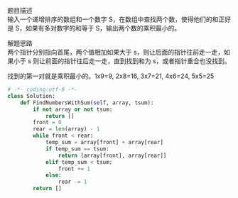 
题目描述  
输入一个递增排序的数组和一个数字 S，在数组中查找两个数，使得他们的和正好是 S，如果有多对数字的和等于 S，输出两个数的乘积最小的。  


解题思路  
两个指针分别指向首尾，两个值相加如果大于 s，则让后面的指针往前走一走，如果小于 s 则让前面的指针往后走一走，直到找到和为 s，或者指针重合也没找到。  

找到的第一对就是乘积最小的。1x9=9, 2x8=16, 3x7=21, 4x6=24, 5x5=25  

```python 
# -*- coding:utf-8 -*-
class Solution:
    def FindNumbersWithSum(self, array, tsum):
        if not array or not tsum:
            return [] 
        front = 0 
        rear = len(array) - 1 
        while front < rear:
            temp_sum = array[front] + array[rear] 
            if temp_sum == tsum:
                return [array[front], array[rear]] 
            elif temp_sum < tsum:
                front += 1 
            else:
                rear -= 1 
        return [] 
```
